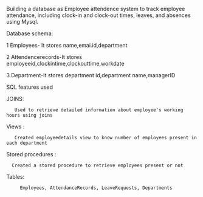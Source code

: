 Building a database as Employee attendence system to track employee attendance,
including clock-in and clock-out times, leaves, and absences using Mysql. 



Database schema:

1 Employees- It stores name,emai.id,department

2 Attendencerecords-It stores employeeid,clockintime,clockouttime,workdate

3 Department-It stores department id,department name,managerID



SQL features used

JOINS:
       
       Used to retrieve detailed information about employee's working hours using joins

Views :

       Created employeedetails view to know number of employees present in each department

Stored procedures :

      Created a stored procedure to retrieve employees present or not


Tables: 

         Employees, AttendanceRecords, LeaveRequests, Departments
